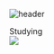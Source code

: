 ![header](https://capsule-render.vercel.app/api?type=venom&color=auto&height=200&section=header&text=Jimin's%20GITHUB&fontSize=60)

Studying <br>
<img src="https://img.shields.io/badge/html5-E34F26?style=flat-square&logo=html5&logoColor=black"/>
